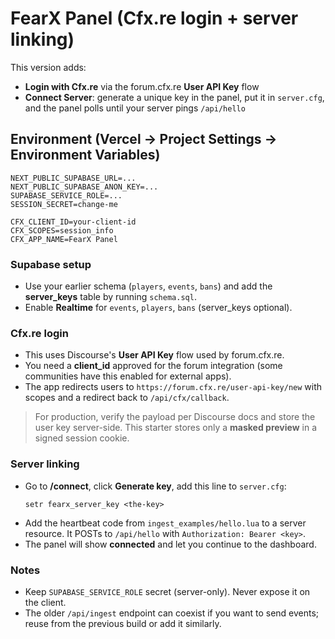 # FearX Panel (Cfx.re login + server linking)

This version adds:
- **Login with Cfx.re** via the forum.cfx.re **User API Key** flow
- **Connect Server**: generate a unique key in the panel, put it in `server.cfg`, and the panel polls until your server pings `/api/hello`

## Environment (Vercel → Project Settings → Environment Variables)
```
NEXT_PUBLIC_SUPABASE_URL=...
NEXT_PUBLIC_SUPABASE_ANON_KEY=...
SUPABASE_SERVICE_ROLE=...
SESSION_SECRET=change-me

CFX_CLIENT_ID=your-client-id
CFX_SCOPES=session_info
CFX_APP_NAME=FearX Panel
```

### Supabase setup
- Use your earlier schema (`players`, `events`, `bans`) and add the **server_keys** table by running `schema.sql`.
- Enable **Realtime** for `events`, `players`, `bans` (server_keys optional).

### Cfx.re login
- This uses Discourse's **User API Key** flow used by forum.cfx.re.
- You need a **client_id** approved for the forum integration (some communities have this enabled for external apps).
- The app redirects users to `https://forum.cfx.re/user-api-key/new` with scopes and a redirect back to `/api/cfx/callback`.

> For production, verify the payload per Discourse docs and store the user key server-side. This starter stores only a **masked preview** in a signed session cookie.

### Server linking
- Go to **/connect**, click **Generate key**, add this line to `server.cfg`:
  ```
  setr fearx_server_key <the-key>
  ```
- Add the heartbeat code from `ingest_examples/hello.lua` to a server resource. It POSTs to `/api/hello` with `Authorization: Bearer <key>`.
- The panel will show **connected** and let you continue to the dashboard.

### Notes
- Keep `SUPABASE_SERVICE_ROLE` secret (server-only). Never expose it on the client.
- The older `/api/ingest` endpoint can coexist if you want to send events; reuse from the previous build or add it similarly.
